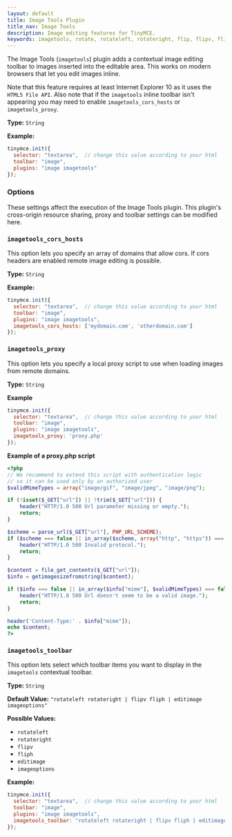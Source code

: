 ```yaml
---
layout: default
title: Image Tools Plugin
title_nav: Image Tools
description: Image editing features for TinyMCE.
keywords: imagetools, rotate, rotateleft, rotateright, flip, flipv, fliph, editimage, imageoptions
---
```


The Image Tools (`imagetools`) plugin adds a contextual image editing toolbar to images inserted into the editable area. This works on modern browsers that let you edit images inline.

Note that this feature requires at least Internet Explorer 10 as it uses the `HTML5 File API`. Also note that if the `imagetools` inline toolbar isn't appearing you may need to enable `imagetools_cors_hosts` or `imagetools_proxy`.

**Type:** `String`

**Example:**

```js
tinymce.init({
  selector: "textarea",  // change this value according to your html
  toolbar: "image",
  plugins: "image imagetools"
});
```

### Options

These settings affect the execution of the Image Tools plugin. This plugin's cross-origin resource sharing, proxy and toolbar settings can be modified here.

### `imagetools_cors_hosts`

This option lets you specify an array of domains that allow cors. If cors headers are enabled remote image editing is possible.

**Type:** `String`

**Example:**

```js
tinymce.init({
  selector: "textarea",  // change this value according to your html
  toolbar: "image",
  plugins: "image imagetools",
  imagetools_cors_hosts: ['mydomain.com', 'otherdomain.com']
});
```

### `imagetools_proxy`

This option lets you specify a local proxy script to use when loading images from remote domains.

**Type:** `String`

**Example**

```js
tinymce.init({
  selector: "textarea",  // change this value according to your html
  toolbar: "image",
  plugins: "image imagetools",
  imagetools_proxy: 'proxy.php'
});
```

**Example of a proxy.php script**

```php
<?php
// We recommend to extend this script with authentication logic
// so it can be used only by an authorized user
$validMimeTypes = array("image/gif", "image/jpeg", "image/png");

if (!isset($_GET["url"]) || !trim($_GET["url"])) {
    header("HTTP/1.0 500 Url parameter missing or empty.");
    return;
}

$scheme = parse_url($_GET["url"], PHP_URL_SCHEME);
if ($scheme === false || in_array($scheme, array("http", "https")) === false) {
    header("HTTP/1.0 500 Invalid protocol.");
    return;
}

$content = file_get_contents($_GET["url"]);
$info = getimagesizefromstring($content);

if ($info === false || in_array($info["mime"], $validMimeTypes) === false) {
    header("HTTP/1.0 500 Url doesn't seem to be a valid image.");
    return;
}

header('Content-Type:' . $info["mime"]);
echo $content;
?>
```

### `imagetools_toolbar`

This option lets select which toolbar items you want to display in the `imagetools` contextual toolbar.

**Type:** `String`

**Default Value:** `"rotateleft rotateright | flipv fliph | editimage imageoptions"`

**Possible Values:**

* `rotateleft`
* `rotateright`
* `flipv`
* `fliph`
* `editimage`
* `imageoptions`

**Example:**

```js
tinymce.init({
  selector: "textarea",  // change this value according to your html
  toolbar: "image",
  plugins: "image imagetools",
  imagetools_toolbar: "rotateleft rotateright | flipv fliph | editimage imageoptions"
});
```
